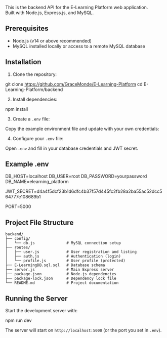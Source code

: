This is the backend API for the E-Learning Platform web application.  
Built with Node.js, Express.js, and MySQL.

## Prerequisites

- Node.js (v14 or above recommended)
- MySQL installed locally or access to a remote MySQL database

## Installation

1. Clone the repository:

git clone https://github.com/GraceMonde/E-Learning-Platform
cd E-Learning-Platform/backend

2. Install dependencies:

npm install

3. Create a `.env` file:

Copy the example environment file and update with your own credentials:

4. Configure your `.env` file:

Open `.env` and fill in your database credentials and JWT secret.

## Example .env

DB_HOST=localhost
DB_USER=root
DB_PASSWORD=yourpassword
DB_NAME=elearning_platform

JWT_SECRET=d4a4f5dcf23b1d6dfc4b37f57d445fc2fb28a2ba55ac52dcc564777e108689b1

PORT=5000

## Project File Structure

```
backend/
├── config/
│   └── db.js              # MySQL connection setup
├── routes/
│   ├── user.js            # User registration and listing
│   ├── auth.js            # Authentication (login)
│   └── profile.js         # User profile (protected)
├── E-LearningDB.sql.sql   # Database schema
├── server.js              # Main Express server
├── package.json           # Node.js dependencies
├── package-lock.json      # Dependency lock file
└── README.md              # Project documentation
```

## Running the Server

Start the development server with:

npm run dev

The server will start on `http://localhost:5000` (or the port you set in `.env`).

